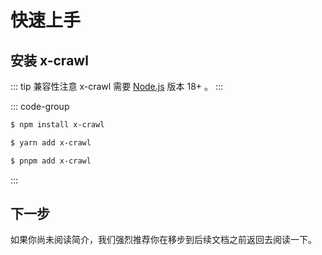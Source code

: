 # 快速上手

## 安装 x-crawl

::: tip 兼容性注意
x-crawl 需要 [Node.js](https://nodejs.org/en/) 版本 18+ 。
:::

::: code-group

```bash [NPM]
$ npm install x-crawl
```

```bash [Yarn]
$ yarn add x-crawl
```

```bash [PNPM]
$ pnpm add x-crawl
```

:::

## 下一步​

如果你尚未阅读简介，我们强烈推荐你在移步到后续文档之前返回去阅读一下。
